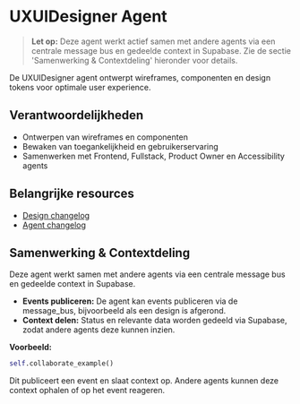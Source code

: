 # UXUIDesigner Agent

> **Let op:** Deze agent werkt actief samen met andere agents via een centrale message bus en gedeelde context in Supabase. Zie de sectie 'Samenwerking & Contextdeling' hieronder voor details.

De UXUIDesigner agent ontwerpt wireframes, componenten en design tokens voor optimale user experience.

## Verantwoordelijkheden
- Ontwerpen van wireframes en componenten
- Bewaken van toegankelijkheid en gebruikerservaring
- Samenwerken met Frontend, Fullstack, Product Owner en Accessibility agents

## Belangrijke resources
- [Design changelog](../../resources/data/uxuidesigner/design-changelog.md)
- [Agent changelog](changelog.md)

## Samenwerking & Contextdeling

Deze agent werkt samen met andere agents via een centrale message bus en gedeelde context in Supabase.

- **Events publiceren:** De agent kan events publiceren via de message_bus, bijvoorbeeld als een design is afgerond.
- **Context delen:** Status en relevante data worden gedeeld via Supabase, zodat andere agents deze kunnen inzien.

**Voorbeeld:**
```python
self.collaborate_example()
```
Dit publiceert een event en slaat context op. Andere agents kunnen deze context ophalen of op het event reageren.
